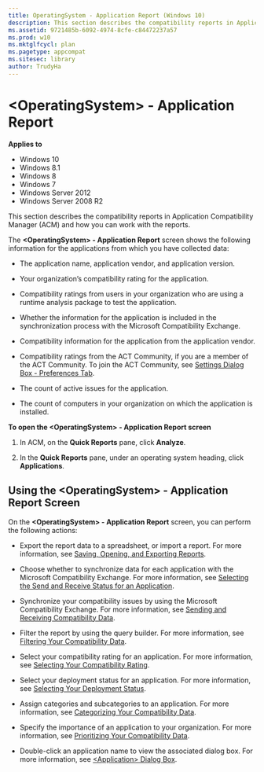 ```yaml
---
title: OperatingSystem - Application Report (Windows 10)
description: This section describes the compatibility reports in Application Compatibility Manager (ACM) and how you can work with the reports.
ms.assetid: 9721485b-6092-4974-8cfe-c84472237a57
ms.prod: w10
ms.mktglfcycl: plan
ms.pagetype: appcompat
ms.sitesec: library
author: TrudyHa
---
```


# &lt;OperatingSystem&gt; - Application Report


**Applies to**

-   Windows 10
-   Windows 8.1
-   Windows 8
-   Windows 7
-   Windows Server 2012
-   Windows Server 2008 R2

This section describes the compatibility reports in Application Compatibility Manager (ACM) and how you can work with the reports.

The **&lt;OperatingSystem&gt; - Application Report** screen shows the following information for the applications from which you have collected data:

-   The application name, application vendor, and application version.

-   Your organization’s compatibility rating for the application.

-   Compatibility ratings from users in your organization who are using a runtime analysis package to test the application.

-   Whether the information for the application is included in the synchronization process with the Microsoft Compatibility Exchange.

-   Compatibility information for the application from the application vendor.

-   Compatibility ratings from the ACT Community, if you are a member of the ACT Community. To join the ACT Community, see [Settings Dialog Box - Preferences Tab](act-settings-dialog-box-preferences-tab.md).

-   The count of active issues for the application.

-   The count of computers in your organization on which the application is installed.

**To open the &lt;OperatingSystem&gt; - Application Report screen**

1.  In ACM, on the **Quick Reports** pane, click **Analyze**.

2.  In the **Quick Reports** pane, under an operating system heading, click **Applications**.

## <a href="" id="using-the--operatingsystem----application-report-screen"></a>Using the &lt;OperatingSystem&gt; - Application Report Screen


On the **&lt;OperatingSystem&gt; - Application Report** screen, you can perform the following actions:

-   Export the report data to a spreadsheet, or import a report. For more information, see [Saving, Opening, and Exporting Reports](saving-opening-and-exporting-reports.md).

-   Choose whether to synchronize data for each application with the Microsoft Compatibility Exchange. For more information, see [Selecting the Send and Receive Status for an Application](selecting-the-send-and-receive-status-for-an-application.md).

-   Synchronize your compatibility issues by using the Microsoft Compatibility Exchange. For more information, see [Sending and Receiving Compatibility Data](sending-and-receiving-compatibility-data.md).

-   Filter the report by using the query builder. For more information, see [Filtering Your Compatibility Data](filtering-your-compatibility-data.md).

-   Select your compatibility rating for an application. For more information, see [Selecting Your Compatibility Rating](selecting-your-compatibility-rating.md).

-   Select your deployment status for an application. For more information, see [Selecting Your Deployment Status](selecting-your-deployment-status.md).

-   Assign categories and subcategories to an application. For more information, see [Categorizing Your Compatibility Data](categorizing-your-compatibility-data.md).

-   Specify the importance of an application to your organization. For more information, see [Prioritizing Your Compatibility Data](prioritizing-your-compatibility-data.md).

-   Double-click an application name to view the associated dialog box. For more information, see [&lt;Application&gt; Dialog Box](application-dialog-box.md).

 

 





